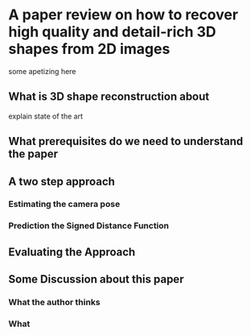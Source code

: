 
# A paper review on how to recover high quality and detail-rich 3D shapes from 2D images
some apetizing here
## What is 3D shape reconstruction about
explain state of the art

## What prerequisites do we need to understand the paper

## A two step approach

### Estimating the camera pose

### Prediction the Signed Distance Function

## Evaluating the Approach

## Some Discussion about this paper

### What the author thinks

### What

<!--stackedit_data:
eyJoaXN0b3J5IjpbLTE3Mzk3Mzc1OTcsMjMzMTkyOTddfQ==
-->